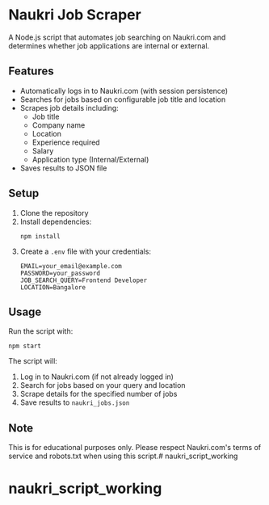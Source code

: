 # Naukri Job Scraper

A Node.js script that automates job searching on Naukri.com and determines whether job applications are internal or external.

## Features

- Automatically logs in to Naukri.com (with session persistence)
- Searches for jobs based on configurable job title and location
- Scrapes job details including:
  - Job title
  - Company name
  - Location
  - Experience required
  - Salary
  - Application type (Internal/External)
- Saves results to JSON file

## Setup

1. Clone the repository
2. Install dependencies:
   ```
   npm install
   ```
3. Create a `.env` file with your credentials:
   ```
   EMAIL=your_email@example.com
   PASSWORD=your_password
   JOB_SEARCH_QUERY=Frontend Developer
   LOCATION=Bangalore
   ```

## Usage

Run the script with:

```
npm start
```

The script will:
1. Log in to Naukri.com (if not already logged in)
2. Search for jobs based on your query and location
3. Scrape details for the specified number of jobs
4. Save results to `naukri_jobs.json`

## Note

This is for educational purposes only. Please respect Naukri.com's terms of service and robots.txt when using this script.# naukri_script_working
# naukri_script_working
